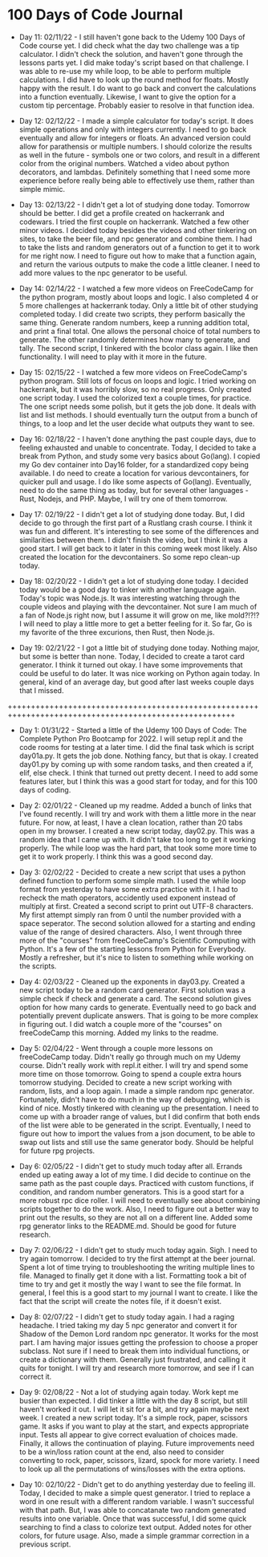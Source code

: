 # 100 Days of Code Journal

- Day 11: 02/11/22 - I still haven't gone back to the Udemy 100 Days of Code course yet.  I did check what the day two challenge was a tip calculator.  I didn't check the solution, and haven't gone through the lessons parts yet.  I did make today's script based on that challenge.  I was able to re-use my while loop, to be able to perform multiple calculations.  I did have to look up the round method for floats.  Mostly happy with the result.  I do want to go back and convert the calculations into a function eventually.  Likewise, I want to give the option for a custom tip percentage.  Probably easier to resolve in that function idea.

- Day 12: 02/12/22 - I made a simple calculator for today's script.  It does simple operations and only with integers currently.  I need to go back eventually and allow for integers or floats.  An advanced version could allow for parathensis or multiple numbers.  I should colorize the results as well in the future - symbols one or two colors, and result in a different color from the original numbers.  Watched a video about python decorators, and lambdas.  Definitely something that I need some more experience before really being able to effectively use them, rather than simple mimic.

- Day 13: 02/13/22 - I didn't get a lot of studying done today.  Tomorrow should be better.  I did get a profile created on hackerrank and codewars.  I tried the first couple on hackerrank.  Watched a few other minor videos.  I decided today besides the videos and other tinkering on sites, to take the beer file, and npc generator and combine them.  I had to take the lists and random generators out of a function to get it to work for me right now.  I need to figure out how to make that a function again, and return the various outputs to make the code a little cleaner.  I need to add more values to the npc generator to be useful.

- Day 14: 02/14/22 - I watched a few more videos on FreeCodeCamp for the python program, mostly about loops and logic.  I also completed 4 or 5 more challenges at hackerrank today.  Only a little bit of other studying completed today.  I did create two scripts, they perform basically the same thing.  Generate random numbers, keep a running addition total, and print a final total.  One allows the personal choice of total numbers to generate.  The other randomly determines how many to generate, and tally.  The second script, I tinkered with the bcolor class again.  I like then functionality.  I will need to play with it more in the future.

- Day 15: 02/15/22 - I watched a few more videos on FreeCodeCamp's python program.  Still lots of focus on loops and logic.  I tried working on hackerrank, but it was horribly slow, so no real progress.  Only created one script today.  I used the colorized text a couple times, for practice.  The one script needs some polish, but it gets the job done.  It deals with list and list methods.  I should eventually turn the output from a bunch of things, to a loop and let the user decide what outputs they want to see.

- Day 16: 02/18/22 - I haven't done anything the past couple days, due to feeling exhausted and unable to concentrate.  Today, I decided to take a break from Python, and study some very basics about Go(lang).  I copied my Go dev container into Day16 folder, for a standardized copy being available.  I do need to create a location for various devcontainers, for quicker pull and usage.  I do like some aspects of Go(lang).  Eventually, need to do the same thing as today, but for several other languages - Rust, Nodejs, and PHP.  Maybe, I will try one of them tomorrow.

- Day 17: 02/19/22 - I didn't get a lot of studying done today.  But, I did decide to go through the first part of a Rustlang crash course.  I think it was fun and different.  It's interesting to see some of the differences and similarities between them.  I didn't finish the video, but I think it was a good start.  I will get back to it later in this coming week most likely.  Also created the location for the devcontainers.  So some repo clean-up today.

- Day 18: 02/20/22 - I didn't get a lot of studying done today.  I decided today would be a good day to tinker with another language again.  Today's topic was Node.js.  It was interesting watching through the couple videos and playing with the devcontainer.  Not sure I am much of a fan of Node.js right now, but I assume it will grow on me, like mold?!?!?  I will need to play a little more to get a better feeling for it.  So far, Go is my favorite of the three excurions, then Rust, then Node.js.

- Day 19: 02/21/22 - I got a little bit of studying done today.  Nothing major, but some is better than none.  Today, I decided to create a tarot card generator.  I think it turned out okay.  I have some improvements that could be useful to do later.  It was nice working on Python again today.  In general, kind of an average day, but good after last weeks couple days that I missed.

+++++++++++++++++++++++++++++++++++++++++++++++++++++++++++++++++++++++++++++++++++++++++++++++++++++++

- Day 1: 01/31/22 - Started a little of the Udemy 100 Days of Code: The Complete Python Pro Bootcamp for 2022.  I will setup repl.it and the code rooms for testing at a later time.  I did the final task which is script day01a.py.  It gets the job done.  Nothing fancy, but that is okay.  I created day01.py by coming up with some random tasks, and then created a if, elif, else check.  I think that turned out pretty decent.  I need to add some features later, but I think this was a good start for today, and for this 100 days of coding.

- Day 2: 02/01/22 - Cleaned up my readme.  Added a bunch of links that I've found recently.  I will try and work with them a little more in the near future.  For now, at least, I have a clean location, rather than 20 tabs open in my browser.  I created a new script today, day02.py.  This was a random idea that I came up with.  It didn't take too long to get it working properly.  The while loop was the hard part, that took some more time to get it to work properly.  I think this was a good second day.

- Day 3: 02/02/22 - Decided to create a new script that uses a python defined function to perform some simple math.  I used the while loop format from yesterday to have some extra practice with it.  I had to recheck the math operators, accidently used exponent instead of multiply at first.  Created a second script to print out UTF-8 characters.  My first attempt simply ran from 0 until the number provided with a space seperator.  The second solution allowed for a starting and ending value of the range of desired characters.  Also, I went through three more of the "courses" from freeCodeCamp's Scientific Computing with Python.  It's a few of the starting lessons from Python for Everybody.  Mostly a refresher, but it's nice to listen to something while working on the scripts.

- Day 4: 02/03/22 - Cleaned up the exponents in day03.py.  Created a new script today to be a random card generator.  First solution was a simple check if check and generate a card.  The second solution gives option for how many cards to generate.  Eventually need to go back and potentially prevent duplicate answers.  That is going to be more complex in figuring out.  I did watch a couple more of the "courses" on freeCodeCamp this morning.  Added my links to the readme.

- Day 5: 02/04/22 - Went through a couple more lessons on freeCodeCamp today.  Didn't really go through much on my Udemy course.  Didn't really work with repl.it either.  I will try and spend some more time on those tomorrow.  Going to spend a couple extra hours tomorrow studying.  Decided to create a new script working with random, lists, and a loop again.  I made a simple random npc generator.  Fortunately, didn't have to do much in the way of debugging, which is kind of nice.  Mostly tinkered with cleaning up the presentation.  I need to come up with a broader range of values, but I did confirm that both ends of the list were able to be generated in the script.  Eventually, I need to figure out how to import the values from a json document, to be able to swap out lists and still use the same generator body.  Should be helpful for future rpg projects.

- Day 6: 02/05/22 - I didn't get to study much today after all.  Errands ended up eating away a lot of my time.  I did decide to continue on the same path as the past couple days.  Practiced with custom functions, if condition, and random number generators.  This is a good start for a more robust rpc dice roller.  I will need to eventually see about combining scripts together to do the work.  Also, I need to figure out a better way to print out the results, so they are not all on a different line.  Added some rpg generator links to the README.md.  Should be good for future research.

- Day 7: 02/06/22 - I didn't get to study much today again.  Sigh.  I need to try again tomorrow.  I decided to try the first attempt at the beer journal.  Spent a lot of time trying to troubleshooting the writing multiple lines to file.  Managed to finally get it done with a list.  Formatting took a bit of time to try and get it mostly the way I want to see the file format.  In general, I feel this is a good start to my journal I want to create.  I like the fact that the script will create the notes file, if it doesn't exist.

- Day 8: 02/07/22 - I didn't get to study today again.  I had a raging headache.  I tried taking my day 5 npc generator and convert it for Shadow of the Demon Lord random npc generator.  It works for the most part.  I am having major issues getting the profession to choose a proper subclass.  Not sure if I need to break them into individual functions, or create a dictionary with them.  Generally just frustrated, and calling it quits for tonight.  I will try and research more tomorrow, and see if I can correct it.

- Day 9: 02/08/22 - Not a lot of studying again today.  Work kept me busier than expected.  I did tinker a little with the day 8 script, but still haven't worked it out.  I will let it sit for a bit, and try again maybe next week.  I created a new script today.  It's a simple rock, paper, scissors game.  It asks if you want to play at the start, and expects appropriate input.  Tests all appear to give correct evaluation of choices made.  Finally, it allows the continuation of playing.  Future improvements need to be a win/loss ration count at the end, also need to consider converting to rock, paper, scissors, lizard, spock for more variety.  I need to look up all the permutations of wins/losses with the extra options.

- Day 10: 02/10/22 - Didn't get to do anything yesterday due to feeling ill.  Today, I decided to make a simple quest generator.  I tried to replace a word in one result with a different random variable.  I wasn't successful with that path.  But, I was able to concatanate two random generated results into one variable.  Once that was successful, I did some quick searching to find a class to colorize text output.  Added notes for other colors, for future usage.  Also, made a simple grammar correction in a previous script.
